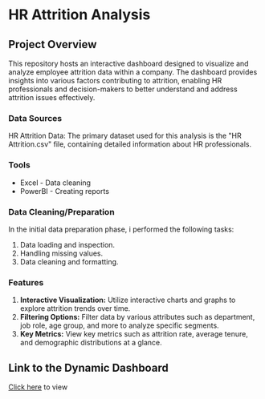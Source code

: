 # HR Attrition Analysis

## Project Overview

This repository hosts an interactive dashboard designed to visualize and analyze employee attrition data within a company. The dashboard provides insights into various factors contributing to attrition, enabling HR professionals and decision-makers to better understand and address attrition issues effectively.


### Data Sources

HR Attrition Data: The primary dataset used for this analysis is the "HR Attrition.csv" file, containing detailed information about HR professionals.


### Tools

- Excel - Data cleaning
- PowerBI - Creating reports


### Data Cleaning/Preparation

In the initial data preparation phase, i performed the following tasks:
1. Data loading and inspection.
2. Handling missing values.
3. Data cleaning and formatting.


### Features

1. **Interactive Visualization:** Utilize interactive charts and graphs to explore attrition trends over time.
2. **Filtering Options:** Filter data by various attributes such as department, job role, age group, and more to analyze specific segments.
3. **Key Metrics:** View key metrics such as attrition rate, average tenure, and demographic distributions at a glance.

## Link to the Dynamic Dashboard
[Click here](https://www.novypro.com/project/hr-attrition-dashboard-37) to view



